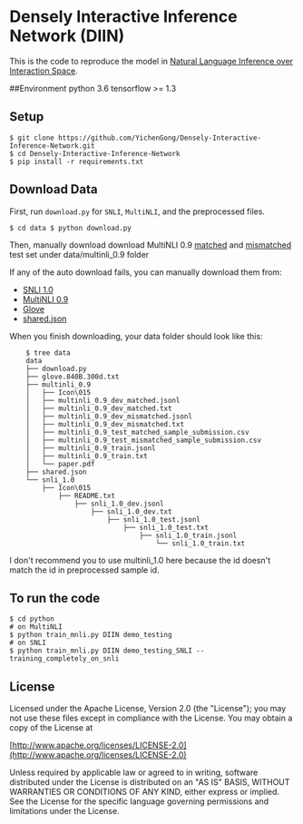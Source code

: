 # Densely Interactive Inference Network (DIIN)

This is the code to reproduce the model in [Natural Language Inference over Interaction Space](https://arxiv.org/abs/1709.04348).

##Environment
	python 3.6
	tensorflow >= 1.3


## Setup
	$ git clone https://github.com/YichenGong/Densely-Interactive-Inference-Network.git
	$ cd Densely-Interactive-Inference-Network
	$ pip install -r requirements.txt

## Download Data
First, run `download.py` for `SNLI`, `MultiNLI`, and the preprocessed files.

`
    $ cd data
    $ python download.py
`

Then, manually download download MultiNLI 0.9
[matched](https://www.kaggle.com/c/multinli-matched-open-evaluation/data)
and [mismatched](https://www.kaggle.com/c/multinli-mismatched-open-evaluation/data)
test set under data/multinli_0.9 folder

If any of the auto download fails, you can manually download them from:
* [SNLI 1.0](https://nlp.stanford.edu/projects/snli/)
* [MultiNLI 0.9](https://www.nyu.edu/projects/bowman/multinli/)
* [Glove](https://nlp.stanford.edu/projects/glove/)
* [shared.json](https://drive.google.com/file/d/0B6CTyAhSHoJTa3ZSSE5QQUJrb3M/view?usp=sharing)


When you finish downloading, your data folder should look like this:

```
    $ tree data
    data
    ├── download.py
    ├── glove.840B.300d.txt
    ├── multinli_0.9
    │   ├── Icon\015
    │   ├── multinli_0.9_dev_matched.jsonl
    │   ├── multinli_0.9_dev_matched.txt
    │   ├── multinli_0.9_dev_mismatched.jsonl
    │   ├── multinli_0.9_dev_mismatched.txt
    │   ├── multinli_0.9_test_matched_sample_submission.csv
    │   ├── multinli_0.9_test_mismatched_sample_submission.csv
    │   ├── multinli_0.9_train.jsonl
    │   ├── multinli_0.9_train.txt
    │   └── paper.pdf
    ├── shared.json
    └── snli_1.0
        ├── Icon\015
            ├── README.txt
                ├── snli_1.0_dev.jsonl
                    ├── snli_1.0_dev.txt
                        ├── snli_1.0_test.jsonl
                            ├── snli_1.0_test.txt
                                ├── snli_1.0_train.jsonl
                                    └── snli_1.0_train.txt
```

I don't recommend you to use multinli_1.0 here because the id doesn't match the id in preprocessed sample id.

## To run the code
	$ cd python 
	# on MultiNLI
	$ python train_mnli.py DIIN demo_testing 
	# on SNLI
	$ python train_mnli.py DIIN demo_testing_SNLI --training_completely_on_snli




## License

Licensed under the Apache License, Version 2.0 (the "License"); you may not use these files except in compliance with the License. You may obtain a copy of the License at

[http://www.apache.org/licenses/LICENSE-2.0](http://www.apache.org/licenses/LICENSE-2.0)

Unless required by applicable law or agreed to in writing, software distributed under the License is distributed on an "AS IS" BASIS, WITHOUT WARRANTIES OR CONDITIONS OF ANY KIND, either express or implied. See the License for the specific language governing permissions and limitations under the License.

